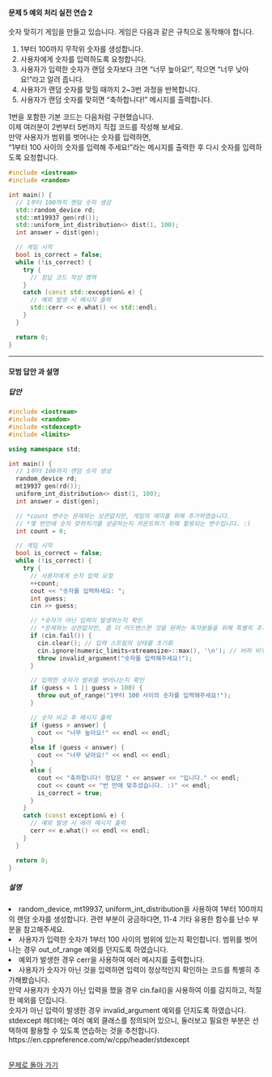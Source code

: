 #### 문제 5 예외 처리 실전 연습 2
숫자 맞히기 게임을 만들고 있습니다. 게임은 다음과 같은 규칙으로 동작해야 합니다.<br>
1. 1부터 100까지 무작위 숫자를 생성합니다.
2. 사용자에게 숫자를 입력하도록 요청합니다.
3. 사용자가 입력한 숫자가 랜덤 숫자보다 크면 “너무 높아요!”, 작으면 “너무 낮아요!”라고 알려 줍니다.
4. 사용자가 랜덤 숫자를 맞힐 때까지 2~3번 과정을 반복합니다.
5. 사용자가 랜덤 숫자를 맞히면 “축하합니다!” 메시지를 출력합니다.  <br>

1번을 포함한 기본 코드는 다음처럼 구현했습니다.<br>
이제 여러분이 2번부터 5번까지 직접 코드를 작성해 보세요.<br>
만약 사용자가 범위를 벗어나는 숫자를 입력하면,<br>
“1부터 100 사이의 숫자를 입력해 주세요!”라는 메시지를 출력한 후 다시 숫자를 입력하도록 요청합니다.<br>
 

```cpp
#include <iostream>
#include <random>

int main() {
  // 1부터 100까지 랜덤 숫자 생성
  std::random_device rd;
  std::mt19937 gen(rd());
  std::uniform_int_distribution<> dist(1, 100);
  int answer = dist(gen);

  // 게임 시작
  bool is_correct = false;
  while (!is_correct) {
    try {
      // 정답 코드 작성 영역
    }
    catch (const std::exception& e) {
      // 예외 발생 시 메시지 출력
      std::cerr << e.what() << std::endl;
    }
  }

  return 0;
}
```

---

#### 모범 답안 과 설명
##### 답안
```cpp
#include <iostream>
#include <random>
#include <stdexcept>
#include <limits>

using namespace std;

int main() {
  // 1부터 100까지 랜덤 숫자 생성
  random_device rd;
  mt19937 gen(rd());
  uniform_int_distribution<> dist(1, 100);
  int answer = dist(gen);

  // *count 변수는 문제와는 상관없지만, 게임의 재미를 위해 추가하였습니다.
  // *몇 번만에 숫자 맞히히기를 성공하는지 카운트하기 위해 활용되는 변수입니다. :)
  int count = 0;

  // 게임 시작
  bool is_correct = false;
  while (!is_correct) {
    try {
      // 사용자에게 숫자 입력 요청
      ++count;
      cout << "숫자를 입력하세요: ";
      int guess;
      cin >> guess;

      // *숫자가 아닌 입력이 발생하는지 확인
      // *문제와는 상관없지만, 좀 더 어드밴스한 것을 원하는 독자분들을 위해 특별히 추가한 부분입니다. :)
      if (cin.fail()) {
        cin.clear(); // 입력 스트림의 상태를 초기화
        cin.ignore(numeric_limits<streamsize>::max(), '\n'); // 버퍼 비우기
        throw invalid_argument("숫자를 입력해주세요!");
      }

      // 입력한 숫자가 범위를 벗어나는지 확인
      if (guess < 1 || guess > 100) {
        throw out_of_range("1부터 100 사이의 숫자를 입력해주세요!");
      }

      // 숫자 비교 후 메시지 출력
      if (guess > answer) {
        cout << "너무 높아요!" << endl << endl;
      }
      else if (guess < answer) {
        cout << "너무 낮아요!" << endl << endl;
      }
      else {
        cout << "축하합니다! 정답은 " << answer << "입니다." << endl;
        cout << count << "번 만에 맞추셨습니다. :)" << endl;
        is_correct = true;
      }
    }
    catch (const exception& e) {
      // 예외 발생 시 에러 메시지 출력
      cerr << e.what() << endl << endl;
    }
  }

  return 0;
}
```

##### 설명
<li>random_device, mt19937, uniform_int_distribution을 사용하여 1부터 100까지의 랜덤 숫자를 생성합니다.
관련 부분이 궁금하다면, 11-4 기타 유용한 함수를 난수 부분을 참고해주세요. </li>
<li>사용자가 입력한 숫자가 1부터 100 사이의 범위에 있는지 확인합니다.
범위를 벗어나는 경우 out_of_range 예외를 던지도록 하였습니다.</li>
<li>예외가 발생한 경우 cerr을 사용하여 에러 메시지를 출력합니다.</li>
<li>사용자가 숫자가 아닌 것을 입력하면 입력이 정상적인지 확인하는 코드를 특별히 추가해봤습니다.<br>
만약 사용자가 숫자가 아닌 입력을 했을 경우 cin.fail()을 사용하여 이를 감지하고, 적절한 예외를 던집니다.<br>
숫자가 아닌 입력이 발생한 경우 invalid_argument 예외를 던지도록 하였습니다.<br>
stdexcept 헤더에는 여러 예외 클래스를 정의되어 있으니, 둘러보고 필요한 부분은 선택하여 활용할 수 있도록 연습하는 것을 추천합니다.<br>
https://en.cppreference.com/w/cpp/header/stdexcept</li><br>

[문제로 돌아 가기](README.md "문제로 돌아 가기")
